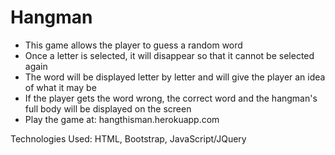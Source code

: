 # Hangman

* This game allows the player to guess a random word
* Once a letter is selected, it will disappear so that it cannot be selected again
* The word will be displayed letter by letter and will give the player an idea of what it may be
* If the player gets the word wrong, the correct word and the hangman's full body will be displayed on the screen
* Play the game at: hangthisman.herokuapp.com

Technologies Used: HTML, Bootstrap, JavaScript/JQuery
